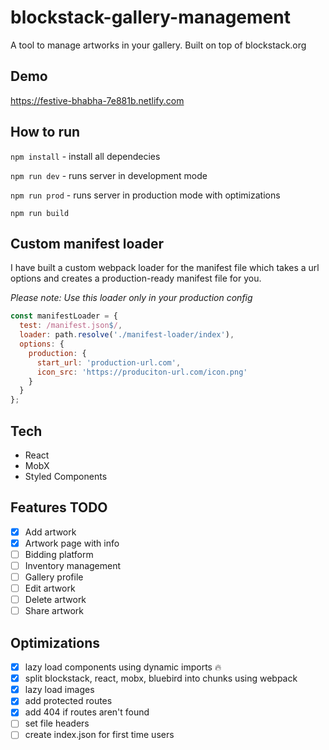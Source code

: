 # blockstack-gallery-management

A tool to manage artworks in your gallery. Built on top of blockstack.org

## Demo
https://festive-bhabha-7e881b.netlify.com

## How to run
`npm install` - install all dependecies

`npm run dev` - runs server in development mode

`npm run prod` - runs server in production mode with optimizations

`npm run build`


## Custom manifest loader

I have built a custom webpack loader for the manifest file which takes a url options and creates a production-ready manifest file for you. 

_Please note: Use this loader only in your production config_

```javascript 
const manifestLoader = {
  test: /manifest.json$/,
  loader: path.resolve('./manifest-loader/index'),
  options: {
    production: {
      start_url: 'production-url.com',
      icon_src: 'https://produciton-url.com/icon.png'
    }
  }
};
```

## Tech
- React
- MobX
- Styled Components

## Features TODO
- [x] Add artwork
- [x] Artwork page with info
- [ ] Bidding platform
- [ ] Inventory management
- [ ] Gallery profile
- [ ] Edit artwork
- [ ] Delete artwork
- [ ] Share artwork

## Optimizations
- [x] lazy load components using dynamic imports 🔥
- [x] split blockstack, react, mobx, bluebird into chunks using webpack
- [x] lazy load images
- [x] add protected routes
- [x] add 404 if routes aren't found
- [ ] set file headers
- [ ] create index.json for first time users
